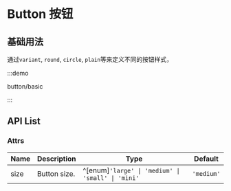 # Button 按钮

## 基础用法

通过`variant`, `round`, `circle`, `plain`等来定义不同的按钮样式，

:::demo

button/basic

:::

## API List

### Attrs

|Name|Description |Type                                              |Default   |
|----|------------|--------------------------------------------------|----------|
|size|Button size.|^[enum]`'large' \| 'medium' \| 'small' \| 'mini' `|`'medium'`|
